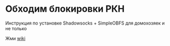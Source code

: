# Обходим блокировки РКН

Инструкция по установке Shadowsocks + SimpleOBFS для домохозяек и не только

Жми [wiki](https://github.com/fconn/ss2ch/wiki/)
